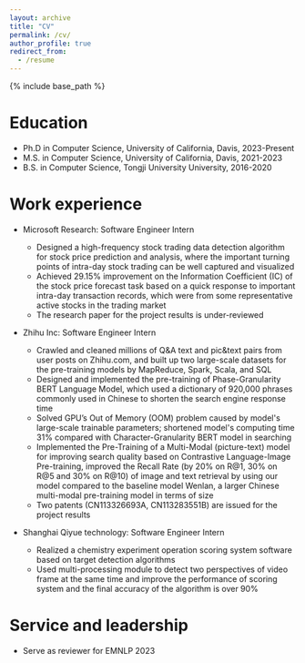 ```yaml
---
layout: archive
title: "CV"
permalink: /cv/
author_profile: true
redirect_from:
  - /resume
---
```


{% include base_path %}

Education
======
* Ph.D in Computer Science, University of California, Davis, 2023-Present
* M.S. in Computer Science, University of California, Davis, 2021-2023
* B.S. in Computer Science, Tongji University University, 2016-2020

Work experience
======
* Microsoft Research: Software Engineer Intern
  * Designed a high-frequency stock trading data detection algorithm for stock price prediction and analysis, where the important turning points of intra-day stock trading can be well captured and visualized
  * Achieved 29.15% improvement on the Information Coefficient (IC) of the stock price forecast task based on a quick response to important intra-day transaction records, which were from some representative active stocks in the trading market
  * The research paper for the project results is under-reviewed

* Zhihu Inc: Software Engineer Intern
  * Crawled and cleaned millions of Q&A text and pic&text pairs from user posts on Zhihu.com, and built up two large-scale datasets for the pre-training models by MapReduce, Spark, Scala, and SQL
  * Designed and implemented the pre-training of Phase-Granularity BERT Language Model, which used a dictionary of 920,000 phrases commonly used in Chinese to shorten the search engine response time
  * Solved GPU’s Out of Memory (OOM) problem caused by model's large-scale trainable parameters; shortened model's computing time 31% compared with Character-Granularity BERT model in searching
  * Implemented the Pre-Training of a Multi-Modal (picture-text) model for improving search quality based on Contrastive Language-Image Pre-training, improved the Recall Rate (by 20% on R@1, 30% on R@5 and 30% on R@10) of image and text retrieval by using our model compared to the baseline model Wenlan, a larger Chinese multi-modal pre-training model in terms of size
  * Two patents (CN113326693A, CN113283551B) are issued for the project results

* Shanghai Qiyue technology: Software Engineer Intern
  * Realized a chemistry experiment operation scoring system software based on target detection algorithms
  * Used multi-processing module to detect two perspectives of video frame at the same time and improve the performance
of scoring system and the final accuracy of the algorithm is over 90%
  
  
Service and leadership
======
* Serve as reviewer for EMNLP 2023
